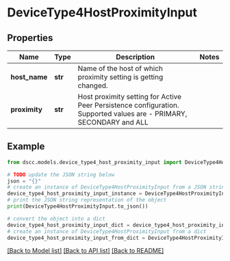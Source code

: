 # DeviceType4HostProximityInput


## Properties

Name | Type | Description | Notes
------------ | ------------- | ------------- | -------------
**host_name** | **str** | Name of the host of which proximity setting is getting changed. | 
**proximity** | **str** | Host proximity setting for Active Peer Persistence configuration. Supported values are - PRIMARY, SECONDARY and ALL | 

## Example

```python
from dscc.models.device_type4_host_proximity_input import DeviceType4HostProximityInput

# TODO update the JSON string below
json = "{}"
# create an instance of DeviceType4HostProximityInput from a JSON string
device_type4_host_proximity_input_instance = DeviceType4HostProximityInput.from_json(json)
# print the JSON string representation of the object
print(DeviceType4HostProximityInput.to_json())

# convert the object into a dict
device_type4_host_proximity_input_dict = device_type4_host_proximity_input_instance.to_dict()
# create an instance of DeviceType4HostProximityInput from a dict
device_type4_host_proximity_input_from_dict = DeviceType4HostProximityInput.from_dict(device_type4_host_proximity_input_dict)
```
[[Back to Model list]](../README.md#documentation-for-models) [[Back to API list]](../README.md#documentation-for-api-endpoints) [[Back to README]](../README.md)



